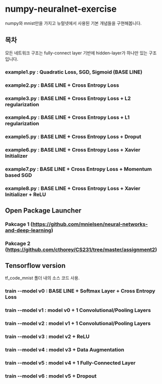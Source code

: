 # numpy-neuralnet-exercise
numpy와 mnist만을 가지고 뉴럴넷에서 사용된 기본 개념들을 구현해봅니다.

## 목차
모든 네트워크 구조는 fully-connect layer 기반에 hidden-layer가 하나만 있는 구조입니다.

### example1.py : Quadratic Loss, SGD, Sigmoid (BASE LINE)
### example2.py : BASE LINE + Cross Entropy Loss
### example3.py : BASE LINE + Cross Entropy Loss + L2 regularization
### example4.py : BASE LINE + Cross Entropy Loss + L1 regularization
### example5.py : BASE LINE + Cross Entropy Loss + Droput
### example6.py : BASE LINE + Cross Entropy Loss + Xavier Initializer
### example7.py : BASE LINE + Cross Entropy Loss + Momentum based SGD
### example8.py : BASE LINE + Cross Entropy Loss + Xavier Initializer + ReLU

## Open Package Launcher
### Pakcage 1 (https://github.com/mnielsen/neural-networks-and-deep-learning)
### Pakcage 2 (https://github.com/cthorey/CS231/tree/master/assignment2)

## Tensorflow version
tf_code_mnist 폴더 내의 소스 코드 사용.

### train --model v0 : BASE LINE + Softmax Layer + Cross Entropy Loss
### train --model v1 : model v0 + 1 Convolutional/Pooling Layers
### train --model v2 : model v1 + 1 Convolutional/Pooling Layers
### train --model v3 : model v2 + ReLU
### train --model v4 : model v3 + Data Augmentation
### train --model v5 : model v4 + 1 Fully-Connected Layer
### train --model v6 : model v5 + Dropout
